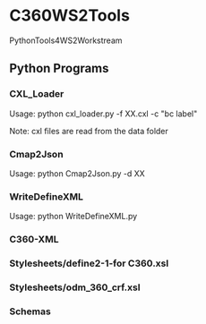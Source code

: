 # C360WS2Tools
PythonTools4WS2Workstream

## Python Programs

### CXL_Loader
Usage: python cxl_loader.py -f XX.cxl -c "bc label"

Note: cxl files are read from the data folder

### Cmap2Json
Usage: python Cmap2Json.py -d XX

### WriteDefineXML
Usage: python WriteDefineXML.py

### C360-XML

### Stylesheets/define2-1-for C360.xsl
### Stylesheets/odm_360_crf.xsl

### Schemas


